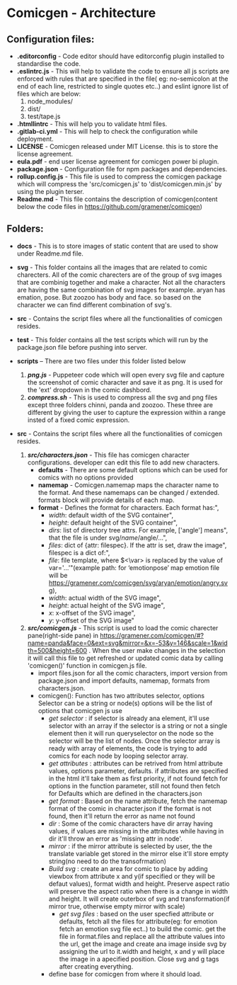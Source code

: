 # Comicgen - Architecture

## Configuration files:
 - **.editorconfig** - Code editor should have editorconfig plugin installed to standardise the code.
 - **.eslintrc.js** - This will help to validate the code to ensure all js scripts are enforced with rules that are specified in the file( eg: no-semicolon at the end of each line, restricted to single quotes etc..) and eslint ignore list of files which are below:
	1. node_modules/
	2. dist/
	3. test/tape.js
 - **.htmllintrc** - This will help you to validate html files.
 - **.gitlab-ci.yml** - This will help to check the configuration while deployment.
 - **LICENSE** - Comicgen released under MIT License. this is to store the license agreement.
 - **eula.pdf** - end user license agreement for comicgen power bi plugin.
 - **package.json** - Configuration file for npm packages and dependencies. 
 - **rollup.config.js** - This file is used to compress the comicgen package which will compress the 'src/comicgen.js' to 'dist/comicgen.min.js' by using the plugin 					terser.
 - **Readme.md** - This file contains the description of comicgen(content below the code files in https://github.com/gramener/comicgen)

## Folders:
 - **docs** - This is to store images of static content that are used to show under Readme.md file.
 - **svg** - This folder contains all the images that are related to comic charecters. All of the comic charecters are of the group of svg images that are 							combinig together and make a character. Not all the characters are having the same combination of svg images for example. aryan has emation, pose. But zoozoo has 				body and face. so based on the character we can find different combination of svg's. 
 - **src** - Contains the script files where all the functionalities of comicgen resides. 
 - **test** - This folder contains all the test scripts which will run by the package.json file before pushing into server.
 - **scripts** – There are two files under this folder listed below
	1. ***png.js*** - Puppeteer code which will open every svg file and capture the screenshot of comic character and save it as png. It is used for the 'ext' dropdown in 					the comic dashbord.
	2. ***compress.sh*** - This is used to compress all the svg and png files except three folders chinni, panda and zoozoo. These three are different by giving the user to 				capture the expression within a range insted of a fixed comic expression.

 - **src** - Contains the script files where all the functionalities of comicgen resides. 
	1. ***src/characters.json*** - This file has comicgen character configurations. developer can edit this file to add new characters.
		- **defaults** - There are some default options which can be used for comics with no options provided
		- **namemap** - Comicgen.namemap maps the character name to the format. And these namemaps can be changed / extended. formats block will provide details of each 						map.
		- **format** - Defines the format for characters. Each format has:",
			- *width*: default width of the SVG container",
			- *height*: default height of the SVG container",
			- *dirs*: list of directory tree attrs. For example, ['angle'] means", that the file is under svg/$name/$angle/...",
			- *files*: dict of {attr: filespec}. If the attr is set, draw the image", filespec is a dict of:",
			- *file*: file template, where $<\var> is replaced by the value of var='...'"(example path: for ‘emotionpose’ map emotion file will be 									https://gramener.com/comicgen/svg/aryan/emotion/angry.svg),
			- *width*: actual width of the SVG image",
			- *height*: actual height of the SVG image",
			- *x*: x-offset of the SVG image",
			- *y*: y-offset of the SVG image"
	2. ***src/comicgen.js*** - This script is used to load the comic charecter pane(right-side pane) in https://gramener.com/comicgen/#?name=panda&face=0&ext=svg&mirror=&x=-53&y=146&scale=1&width=500&height=600 . When the user make changes in the selection it will call this file to get refreshed or updated comic data by calling 'comicgen()' function in comicgen.js file.
		- import files.json for all the comic characters, import version from package.json and import defaults, namemap, formats from characters.json.
		- comicgen(): 
			Function has two attributes selector, options 
			Selector can be a string or node(s)
			options will be the list of options that comicgen js use
			- *get selector* :
			  if selector is already ana element, it'll use selector with an array
			  if the selector is a string or not a single element then it will run queryselector on the node
			  so the selector will be the list of nodes.
			  Once the selector array is ready with array of elements, the code is trying to add comics for each node by looping selector array.
			- *get attributes* :
			  attributes can be retrived from html attribute values, options parameter, defaults.
			  if attributes are specified in the html it'll take them as first priority,
			  if not found fetch for options in the function parameter,
			  still not found then fetch for Defaults which are defined in the characters.json
			- *get format* :
			  Based on the name attribute, fetch the namemap format of the comic in character.json
			  if the format is not found, then it'll return the error as name not found
			- *dir* :
			  Some of the comic characters have dir array having values, if values are missing in the attributes while having in dir
			  it'll throw an error as 'missing attr in node'.
			- *mirror* :
			  if the mirror attribute is selected by user, the the translate variable get stored in the mirror
			  else it'll store empty string(no need to do the transofrmation)
			- *Build svg* :
			  create an area for comic to place by adding viewbox from attribute x and y(if specified or they will be defaut values), format width and height. Preserve aspect ratio will preserve the aspect ratio when there is a change in width and height.
			  It will create outerbox of svg and transformation(if mirror true, otherwise empty mirror with scale)
		        - *get svg files* :
			  based on the user specfied attribute or defaults, fetch all the files for attribute(eg: for emotion fetch an emotion svg file ect..)
			  to build the comic.
			  get the file in format.files and replace all the attribute values into the url, get the image and create ana image inside svg by assigning the url to it.width and height, x and y will place the image in a apecified position.
			Close svg and g tags after creating everything.
			- define base for comicgen from where it should load.
			
			  
			  
			  
			  
			
			
			 
			  
			
			

